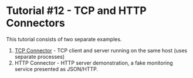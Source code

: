 # Tutorial #12 - TCP and HTTP Connectors

This tutorial consists of two separate examples.
1. [TCP Connector](./tcp/sample/README.md) - TCP client and server running on the same host (uses separate processes)
2. HTTP Connector - HTTP server demonstration, a fake monitoring service presented as JSON/HTTP.
